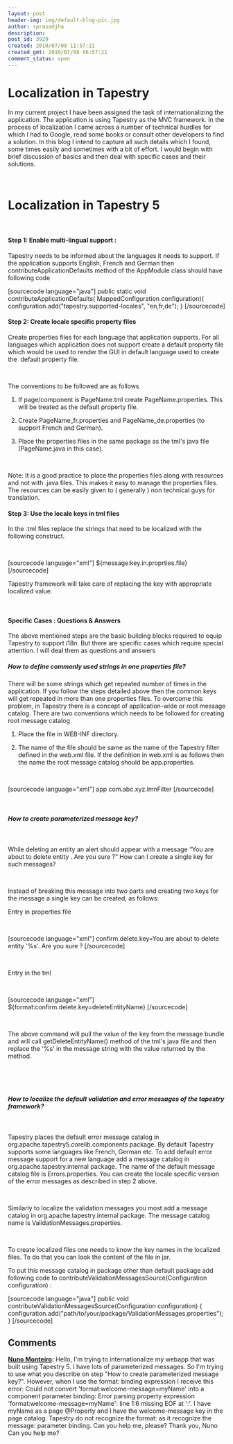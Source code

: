 ```yaml
---
layout: post
header-img: img/default-blog-pic.jpg
author: sprasadjha
description: 
post_id: 3929
created: 2010/07/08 11:57:21
created_gmt: 2010/07/08 06:57:21
comment_status: open
---
```


# Localization in Tapestry 

In my current project I have been assigned the task of internationalizing the application. The application is using Tapestry as the MVC framework. In the process of localization I came across a number of technical hurdles for which I had to Google, read some books or consult other developers to find a solution. In this blog I intend to capture all such details which I found, some times easily and sometimes with a bit of effort. I would begin with brief discussion of basics and then deal with specific cases and their solutions.

 

# Localization in Tapestry 5

 

#### Step 1: Enable multi-lingual support :

Tapestry needs to be informed about the languages it needs to support. If the application supports English, French and German then contributeApplicationDefaults method of the AppModule class should have following code

[sourcecode language="java"] public static void contributeApplicationDefaults( MappedConfiguration configuration){ configuration.add("tapestry.supported-locales", "en,fr,de"); } [/sourcecode] 

#### Step 2: Create locale specific property files

Create properties files for each language that application supports. For all languages which application does not support create a default property file which would be used to render the GUI in default language used to create the  default property file.

 

The conventions to be followed are as follows

  1. If page/component is PageName.tml create PageName.properties. This will be treated as the default property file.

  2. Create PageName_fr.properties and PageName_de.properties (to support French and German).

  3. Place the properties files in the same package as the tml's java file (PageName.java in this case).

 

Note: It is a good practice to place the properties files along with resources and not with .java files. This makes it easy to manage the properties files. The resources can be easily given to ( generally ) non technical guys for translation.

#### Step 3: Use the locale keys in tml files

In the .tml files replace the strings that need to be localized with the following construct.

 

[sourcecode language="xml"] ${message:key.in.proprties.file} [/sourcecode] 

Tapestry framework will take care of replacing the key with appropriate localized value.

 

#### Specific Cases : Questions & Answers

The above mentioned steps are the basic building blocks required to equip Tapestry to support i18n. But there are specific cases which require special attention. I will deal them as questions and answers

##### How to define commonly used strings in one properties file?

There will be some strings which get repeated number of times in the application. If you follow the steps detailed above then the common keys will get repeated in more than one properties files. To overcome this problem, in Tapestry there is a concept of application-wide or root message catalog. There are two conventions which needs to be followed for creating root message catalog

  1. Place the file in WEB-INF directory.

  2. The name of the file should be same as the name of the Tapestry filter defined in the web.xml file. If the definition in web.xml is as follows then the name the root message catalog should be app.properties.

 

[sourcecode language="xml"] app com.abc.xyz.lmnFilter [/sourcecode] 

 

##### How to create parameterized message key?

 

While deleting an entity an alert should appear with a message “You are about to delete entity <Entity Name>. Are you sure ?” How can I create a single key for such messages?

 

Instead of breaking this message into two parts and creating two keys for the message a single key can be created, as follows:

Entry in properties file

 

[sourcecode language="xml"] confirm.delete.key=You are about to delete entity '%s'. Are you sure ? [/sourcecode] 

 

Entry in the tml

 

[sourcecode language="xml"] ${format:confirm.delete.key=deleteEntityName} [/sourcecode] 

 

The above command will pull the value of the key from the message bundle and will call getDeleteEntityName() method of the tml's java file and then replace the '%s' in the message string with the value returned by the method.

 

 

##### How to localize the default validation and error messages of the tapestry framework?

 

Tapestry places the default error message catalog in org.apache.tapestry5.corelib.components package. By default Tapestry supports some languages like French, German etc. To add default error message support for a new language add a message catalog in org.apache.tapestry.internal package. The name of the default message catalog file is Errors.properties. You can create the locale specific version of the error messages as described in step 2 above.

 

Similarly to localize the validation messages you most add a message catalog in org.apache.tapestry.internal package. The message catalog name is ValidationMessages.properties.

 

To create localized files one needs to know the key names in the localized files. To do that you can look the content of the file in jar.

To put this message catalog in package other than default package add following code to contributeValidationMessagesSource(Configuration<String> configuration) :

[sourcecode language="java"] public void contributeValidationMessagesSource(Configuration configuration) { configuration.add("path/to/your/package/ValidationMessages.properties"); } [/sourcecode]

## Comments

**[Nuno Monteiro](#8404 "2012-04-09 20:51:32"):** Hello, I'm trying to internationalize my webapp that was built using Tapestry 5. I have lots of parameterized messages. So I'm trying to use what you describe on step "How to create parameterized message key?". However, when I use the format: binding expression I receive this error: Could not convert 'format:welcome-message=myName' into a component parameter binding: Error parsing property expression 'format:welcome-message=myName': line 1:6 missing EOF at ':'. I have myName as a page @Property and I have the welcome-message key in the page catalog. Tapestry do not recognize the format: as it recognize the message: parameter binding. Can you help me, please? Thank you, Nuno Can you help me?

